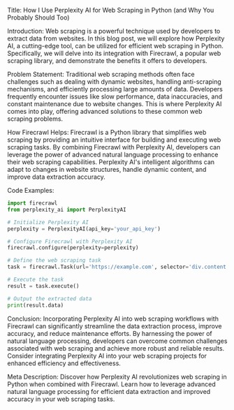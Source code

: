 Title: How I Use Perplexity AI for Web Scraping in Python (and Why You Probably Should Too)

Introduction:
Web scraping is a powerful technique used by developers to extract data from websites. In this blog post, we will explore how Perplexity AI, a cutting-edge tool, can be utilized for efficient web scraping in Python. Specifically, we will delve into its integration with Firecrawl, a popular web scraping library, and demonstrate the benefits it offers to developers.

Problem Statement:
Traditional web scraping methods often face challenges such as dealing with dynamic websites, handling anti-scraping mechanisms, and efficiently processing large amounts of data. Developers frequently encounter issues like slow performance, data inaccuracies, and constant maintenance due to website changes. This is where Perplexity AI comes into play, offering advanced solutions to these common web scraping problems.

How Firecrawl Helps:
Firecrawl is a Python library that simplifies web scraping by providing an intuitive interface for building and executing web scraping tasks. By combining Firecrawl with Perplexity AI, developers can leverage the power of advanced natural language processing to enhance their web scraping capabilities. Perplexity AI's intelligent algorithms can adapt to changes in website structures, handle dynamic content, and improve data extraction accuracy.

Code Examples:
```python
import firecrawl
from perplexity_ai import PerplexityAI

# Initialize Perplexity AI
perplexity = PerplexityAI(api_key='your_api_key')

# Configure Firecrawl with Perplexity AI
firecrawl.configure(perplexity=perplexity)

# Define the web scraping task
task = firecrawl.Task(url='https://example.com', selector='div.content')

# Execute the task
result = task.execute()

# Output the extracted data
print(result.data)
```

Conclusion:
Incorporating Perplexity AI into web scraping workflows with Firecrawl can significantly streamline the data extraction process, improve accuracy, and reduce maintenance efforts. By harnessing the power of natural language processing, developers can overcome common challenges associated with web scraping and achieve more robust and reliable results. Consider integrating Perplexity AI into your web scraping projects for enhanced efficiency and effectiveness.

Meta Description:
Discover how Perplexity AI revolutionizes web scraping in Python when combined with Firecrawl. Learn how to leverage advanced natural language processing for efficient data extraction and improved accuracy in your web scraping tasks.